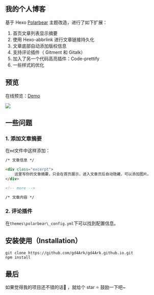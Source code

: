 ## 我的个人博客

基于 Hexo [Polarbear](https://github.com/frostfan/hexo-theme-polarbear) 主题改造，进行了如下扩展：

1. 首页文章列表显示摘要
2. 使用 Hexo-abbrlink 进行文章链接持久化
3. 文章底部自动添加版权信息
4. 支持评论插件（ Gitment 和 Gitalk）
5. 加入了另一个代码高亮插件：Code-prettify
6. 一些样式的优化

## 预览

在线预览：[Demo](https://4ark.me)

![](https://ws1.sinaimg.cn/large/006mS5wEgy1g060hzpz9dj31460lmwgh.jpg)

## 一些问题

### 1. 添加文章摘要

在`md`文件中这样添加：

```markdown
/* 文章信息 */

<div class="excerpt">
    这里写你的文章摘要，只会在首页展示，进入文章页后自动隐藏，可以添加图片。
</div>

<!-- more -->

/* 文章内容 */
```

### 2. 评论插件

在`themes\polarbear\_config.yml`下可以找到配置信息。

## 安装使用（Installation）

```shell
git clone https://github.com/gd4Ark/gd4Ark.github.io.git
npm install
```

## 最后

如果觉得我的项目还不错的话👏 ，就给个 star ⭐ 鼓励一下吧~